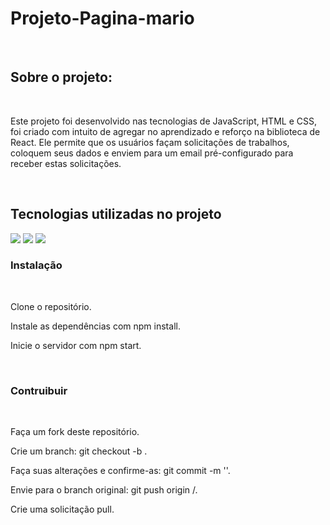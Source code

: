 <h1> Projeto-Pagina-mario </h1>
<br>
<h2> Sobre o projeto: </h2>
<br>
<p> Este projeto foi desenvolvido nas tecnologias de JavaScript, HTML e CSS, foi criado com intuito de agregar no aprendizado e reforço na biblioteca de React.
  Ele permite que os usuários façam solicitações de trabalhos, coloquem seus dados e enviem para um email pré-configurado para receber estas solicitações.</p>
<br>
<h2>Tecnologias utilizadas no projeto</h2>
<img src="https://img.shields.io/badge/HTML5-E34F26?style=for-the-badge&logo=html5&logoColor=white">
<img src="https://img.shields.io/badge/CSS3-1572B6?style=for-the-badge&logo=css3&logoColor=white">
<img src="https://img.shields.io/badge/React-20232A?style=for-the-badge&logo=react&logoColor=61DAFB">
<br>
<h3> Instalação </h3>
<br>
<p>Clone o repositório.</p>
<p>Instale as dependências com npm install.</p>
<p>Inicie o servidor com npm start.</p>
<br>
<h3>Contruibuir</h3>
<br>
<p>Faça um fork deste repositório.</p>
<p>Crie um branch: git checkout -b <nome_do_seu_branch>.</p>
<p>Faça suas alterações e confirme-as: git commit -m '<mensagem_do_commit>'.</p>
<p>Envie para o branch original: git push origin <nome_do_projeto>/<local>.</p>
<p>Crie uma solicitação pull.</p>

